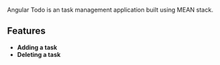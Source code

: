 Angular Todo is an task management application built using MEAN stack.

## Features
* **Adding a task**
* **Deleting a task**
